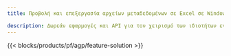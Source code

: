 ```yaml
---
title: Προβολή και επεξεργασία αρχείων μεταδεδομένων σε Excel σε Windows, Linux και macOS 

description: Δωρεάν εφαρμογές και API για τον χειρισμό των ιδιοτήτων εγγράφων των αρχείων XLS και XLSX
---
```

{{< blocks/products/pf/agp/feature-solution >}} 

